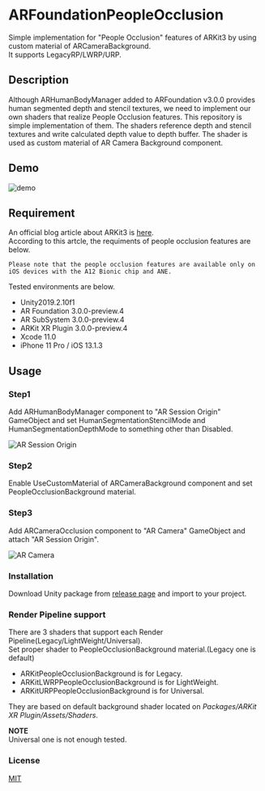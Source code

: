 # ARFoundationPeopleOcclusion
Simple implementation for "People Occlusion" features of ARKit3 by using custom material of ARCameraBackground.  
It supports  LegacyRP/LWRP/URP.

## Description
Although ARHumanBodyManager added to ARFoundation v3.0.0 provides human segmented depth and stencil textures, we need to implement our own shaders that realize People Occlusion features. This repository is simple implementation of them. The shaders reference depth and stencil textures and write calculated depth value to depth buffer. The shader is used as custom material of AR Camera Background component.

## Demo
![demo](https://raw.githubusercontent.com/wiki/KzoNag/ARFoundationPeopleOcclusion/Images/PeopleOcclusionDemo.gif)

## Requirement
An official blog article about ARKit3 is [here](https://blogs.unity3d.com/jp/2019/06/06/ar-foundation-support-for-arkit-3/).  
According to this artcle, the requiments of people occlusion features are below.

```
Please note that the people occlusion features are available only on iOS devices with the A12 Bionic chip and ANE.
```

Tested environments are below.

* Unity2019.2.10f1
* AR Foundation 3.0.0-preview.4
* AR SubSystem 3.0.0-preview.4
* ARKit XR Plugin 3.0.0-preview.4
* Xcode 11.0
* iPhone 11 Pro / iOS 13.1.3

## Usage

### Step1   
Add ARHumanBodyManager component to "AR Session Origin" GameObject and set HumanSegmentationStencilMode and HumanSegmentationDepthMode to something other than Disabled.

![AR Session Origin](https://raw.githubusercontent.com/wiki/KzoNag/ARFoundationPeopleOcclusion/Images/Usage1.png)

### Step2   
Enable UseCustomMaterial of ARCameraBackground component and set PeopleOcclusionBackground material.

### Step3 
Add ARCameraOcclusion component to "AR Camera" GameObject and attach "AR Session Origin".

![AR Camera](https://raw.githubusercontent.com/wiki/KzoNag/ARFoundationPeopleOcclusion/Images/Usage2.png)

### Installation
Download Unity package from [release page](https://github.com/KzoNag/ARFoundationPeopleOcclusion/releases) and import to your project.

### Render Pipeline support
There are 3 shaders that support each Render Pipeline(Legacy/LightWeight/Universal).  
Set proper shader to PeopleOcclusionBackground material.(Legacy one is default)  

* ARKitPeopleOcclusionBackground is for Legacy.
* ARKitLWRPPeopleOcclusionBackground is for LightWeight.
* ARKitURPPeopleOcclusionBackground is for Universal.

They are based on default background shader located on *Packages/ARKit XR Plugin/Assets/Shaders*.  

**NOTE**  
Universal one is not enough tested.

### License
[MIT](https://github.com/KzoNag/ARFoundationPeopleOcclusion/blob/master/LICENSE)

